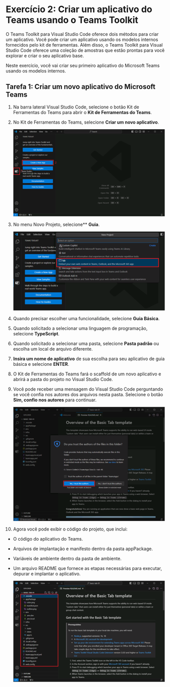 # Exercício 2: Criar um aplicativo do Teams usando o Teams Toolkit

O Teams Toolkit para Visual Studio Code oferece dois métodos para criar um aplicativo. Você pode criar um aplicativo usando os modelos internos fornecidos pelo kit de ferramentas. Além disso, o Teams Toolkit para Visual Studio Code oferece uma coleção de amostras que estão prontas para você explorar e criar o seu aplicativo base. 

Neste exercício, você vai criar seu primeiro aplicativo do Microsoft Teams usando os modelos internos.

## Tarefa 1: Criar um novo aplicativo do Microsoft Teams

1. Na barra lateral Visual Studio Code, selecione o botão Kit de Ferramentas do Teams para abrir o **Kit de Ferramentas do Teams**.
1. No Kit de Ferramentas do Teams, selecione **Criar um novo aplicativo**.

   ![Captura de tela da opção Criar um Aplicativo](../../media/create-new-app.png)

1. No menu Novo Projeto, selecione** **Guia**.

   ![Captura de tela da seleção de guia](../../media/new-select-tab.png)
   
1. Quando precisar escolher uma funcionalidade, selecione **Guia Básica**.
1. Quando solicitado a selecionar uma linguagem de programação, selecione **TypeScript**.
1. Quando solicitado a selecionar uma pasta, selecione **Pasta padrão** ou escolha um local de arquivo diferente.
1. **Insira um nome de aplicativo** de sua escolha para seu aplicativo de guia básica e selecione **ENTER**.
1. O Kit de Ferramentas do Teams fará o scaffold de um novo aplicativo e abrirá a pasta do projeto no Visual Studio Code.
1. Você pode receber uma mensagem do Visual Studio Code perguntando se você confia nos autores dos arquivos nesta pasta. Selecione o botão **Sim, confio nos autores** para continuar.

   ![Captura de tela da opção Confiar nos autores](../../media/trust-authors.png)

1. Agora você pode exibir o código do projeto, que inclui:

- O código do aplicativo do Teams.
- Arquivos de implantação e manifesto dentro da pasta appPackage.
- Variáveis de ambiente dentro da pasta de ambiente.
- Um arquivo README que fornece as etapas necessárias para executar, depurar e implantar o aplicativo.

  ![Captura de tela da guia Código do projeto](../../media/tab-project-code.png)
